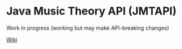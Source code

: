 # Java Music Theory API (JMTAPI)

Work in progress (working but may make API-breaking changes)

[Wiki](https://github.com/andrewthehan/jmtapi/wiki)
